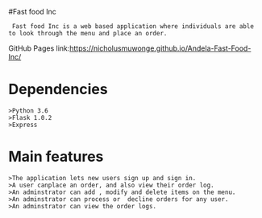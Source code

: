  #Fast food Inc
     
     Fast food Inc is a web based application where individuals are able to look through the menu and place an order.

GitHub Pages link:https://nicholusmuwonge.github.io/Andela-Fast-Food-Inc/
# Dependencies
    >Python 3.6
    >Flask 1.0.2
    >Express

 # Main features
    >The application lets new users sign up and sign in.
    >A user canplace an order, and also view their order log.
    >An adminstrator can add , modify and delete items on the menu.
    >An adminstrator can process or  decline orders for any user.
    >An adminstrator can view the order logs.
 
